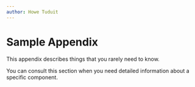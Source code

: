 ```yaml
---
author: Howe Tuduit
---
```


# Sample Appendix

This appendix describes things that you rarely need to know.

You can consult this section when you need detailed information about a specific component.

